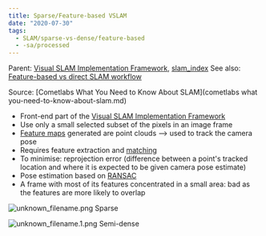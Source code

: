 ```yaml
---
title: Sparse/Feature-based VSLAM
date: "2020-07-30"
tags:
  - SLAM/sparse-vs-dense/feature-based
  - -sa/processed
---
```


Parent: [Visual SLAM Implementation Framework](SLAM/vslam-framework.md), [slam_index](SLAM/slam_index.md)
See also: [Feature-based vs direct SLAM workflow](feature-based-vs-direct-slam-workflow.md)

Source: [Cometlabs What You Need to Know About SLAM](cometlabs what you-need-to-know-about-slam.md)

*   Front-end part of the [Visual SLAM Implementation Framework](SLAM/vslam-framework.md)
*   Use only a small selected subset of the pixels in an image frame
*   [Feature maps](feature-maps.md) generated are point clouds --> used to track the camera pose
*   Requires feature extraction and [matching](matching.md)
*   To minimise: reprojection error (difference between a point's tracked location and where it is expected to be given camera pose estimate)
*   Pose estimation based on [RANSAC](http://www.evernote.com/shard/s484/nl/217355218/78822a3d-a9b1-40e3-b580-e0af94697de9?title=RANSAC)
*   A frame with most of its features concentrated in a small area: bad as the features are more likely to overlap

![unknown_filename.png](./_resources/Sparse_Feature-based_VSLAM.resources/unknown_filename.png)
Sparse

![unknown_filename.1.png](./_resources/Sparse_Feature-based_VSLAM.resources/unknown_filename.1.png)
Semi-dense

